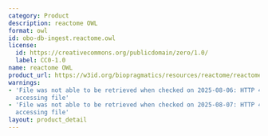 ```yaml
---
category: Product
description: reactome OWL
format: owl
id: obo-db-ingest.reactome.owl
license:
  id: https://creativecommons.org/publicdomain/zero/1.0/
  label: CC0-1.0
name: reactome OWL
product_url: https://w3id.org/biopragmatics/resources/reactome/reactome.owl
warnings:
- 'File was not able to be retrieved when checked on 2025-08-06: HTTP 404 error when
  accessing file'
- 'File was not able to be retrieved when checked on 2025-08-07: HTTP 404 error when
  accessing file'
layout: product_detail
---
```

